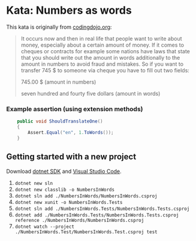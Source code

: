 # Kata: Numbers as words

This kata is originally from [codingdojo.org](https://codingdojo.org/kata/NumbersInWords/):

>
> It occurs now and then in real life that people want to write about money,
> especially about a certain amount of money. If it comes to cheques or
> contracts for example some nations have laws that state that you should write
> out the amount in words additionally to the amount in numbers to avoid fraud
> and mistakes. So if you want to transfer 745 $ to someone via cheque you have
> to fill out two fields:
>
> 745.00 $ (amount in numbers)
>
> seven hundred and fourty five dollars (amount in words)
>

### Example assertion (using extension methods)

```csharp
    public void ShouldTranslateOne()
    {
        Assert.Equal("en", 1.ToWords());
    }
```

## Getting started with a new project

Download [dotnet SDK](https://dotnet.microsoft.com/en-us/download) and [Visual Studio Code](https://code.visualstudio.com/).

1. `dotnet new sln`
2. `dotnet new classlib -o NumbersInWords`
3. `dotnet sln add ./NumbersInWords/NumbersInWords.csproj`
4. `dotnet new xunit -o NumbersInWords.Tests`
5. `dotnet sln add ./NumbersInWords.Tests/NumbersInWords.Tests.csproj`
6. `dotnet add ./NumbersInWords.Tests/NumbersInWords.Tests.csproj reference ./NumbersInWords/NumbersInWords.csproj`
7. `dotnet watch --project ./NumbersInWords.Test/NumbersInWords.Test.csproj test`


